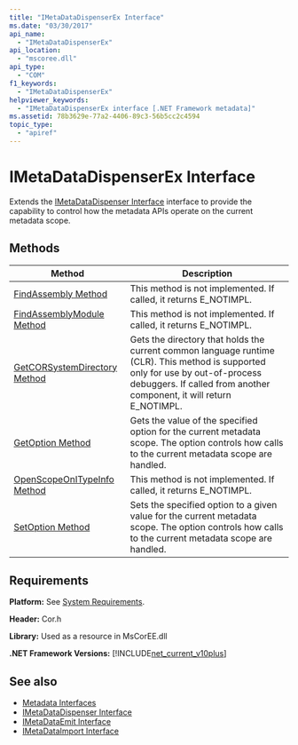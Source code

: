 ```yaml
---
title: "IMetaDataDispenserEx Interface"
ms.date: "03/30/2017"
api_name: 
  - "IMetaDataDispenserEx"
api_location: 
  - "mscoree.dll"
api_type: 
  - "COM"
f1_keywords: 
  - "IMetaDataDispenserEx"
helpviewer_keywords: 
  - "IMetaDataDispenserEx interface [.NET Framework metadata]"
ms.assetid: 78b3629e-77a2-4406-89c3-56b5cc2c4594
topic_type: 
  - "apiref"
---
```

# IMetaDataDispenserEx Interface
Extends the [IMetaDataDispenser Interface](imetadatadispenser-interface.md) interface to provide the capability to control how the metadata APIs operate on the current metadata scope.  
  
## Methods  
  
|Method|Description|  
|------------|-----------------|  
|[FindAssembly Method](imetadatadispenserex-findassembly-method.md)|This method is not implemented. If called, it returns E_NOTIMPL.|  
|[FindAssemblyModule Method](imetadatadispenserex-findassemblymodule-method.md)|This method is not implemented. If called, it returns E_NOTIMPL.|  
|[GetCORSystemDirectory Method](imetadatadispenserex-getcorsystemdirectory-method.md)|Gets the directory that holds the current common language runtime (CLR). This method is supported only for use by out-of-process debuggers. If called from another component, it will return E_NOTIMPL.|  
|[GetOption Method](imetadatadispenserex-getoption-method.md)|Gets the value of the specified option for the current metadata scope. The option controls how calls to the current metadata scope are handled.|  
|[OpenScopeOnITypeInfo Method](imetadatadispenserex-openscopeonitypeinfo-method.md)|This method is not implemented. If called, it returns E_NOTIMPL.|  
|[SetOption Method](imetadatadispenserex-setoption-method.md)|Sets the specified option to a given value for the current metadata scope. The option controls how calls to the current metadata scope are handled.|  
  
## Requirements  
 **Platform:** See [System Requirements](../../get-started/system-requirements.md).  
  
 **Header:** Cor.h  
  
 **Library:** Used as a resource in MsCorEE.dll  
  
 **.NET Framework Versions:** [!INCLUDE[net_current_v10plus](../../../../includes/net-current-v10plus-md.md)]  
  
## See also

- [Metadata Interfaces](metadata-interfaces.md)
- [IMetaDataDispenser Interface](imetadatadispenser-interface.md)
- [IMetaDataEmit Interface](imetadataemit-interface.md)
- [IMetaDataImport Interface](imetadataimport-interface.md)
